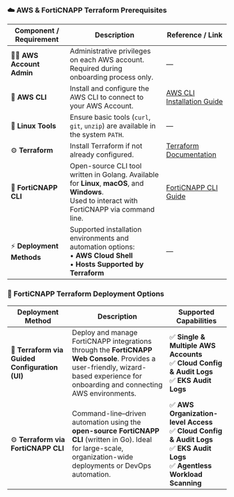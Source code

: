 ### ☁️ AWS & FortiCNAPP Terraform Prerequisites

| **Component / Requirement** | **Description** | **Reference / Link** |
|------------------------------|-----------------|----------------------|
| 🧑‍💻 **AWS Account Admin** | Administrative privileges on each AWS account.<br>Required during onboarding process only. | — |
| 🔧 **AWS CLI** | Install and configure the AWS CLI to connect to your AWS Account. | [AWS CLI Installation Guide](https://docs.aws.amazon.com/cli/latest/userguide/getting-started-install.html) |
| 🧰 **Linux Tools** | Ensure basic tools (`curl`, `git`, `unzip`) are available in the system `PATH`. | — |
| ⚙️ **Terraform** | Install Terraform if not already configured. | [Terraform Documentation](https://developer.hashicorp.com/terraform) |
| 🧠 **FortiCNAPP CLI** | Open-source CLI tool written in Golang. Available for **Linux**, **macOS**, and **Windows**.<br>Used to interact with FortiCNAPP via command line. | [FortiCNAPP CLI Guide](https://docs.fortinet.com/document/forticnapp/latest/cli-reference/68020/get-started-with-the-lacework-forticnapp-cli) |
| ⚡ **Deployment Methods** | Supported installation environments and automation options:<br>• **AWS Cloud Shell**<br>• **Hosts Supported by Terraform** | — |


### 🧱 FortiCNAPP Terraform Deployment Options

| **Deployment Method** | **Description** | **Supported Capabilities** |
|------------------------|-----------------|-----------------------------|
| 🧭 **Terraform via Guided Configuration (UI)** | Deploy and manage FortiCNAPP integrations through the **FortiCNAPP Web Console**. Provides a user-friendly, wizard-based experience for onboarding and connecting AWS environments. | ✅ **Single & Multiple AWS Accounts** <br>✅ **Cloud Config & Audit  Logs** <br>✅ **EKS Audit Logs** |
| ⚙️ **Terraform via FortiCNAPP CLI** | Command-line–driven automation using the **open-source FortiCNAPP CLI** (written in Go). Ideal for large-scale, organization-wide deployments or DevOps automation. | ✅ **AWS Organization-level Access** <br>✅ **Cloud Config & Audit Logs** <br>✅ **EKS Audit Logs** <br>✅ **Agentless Workload Scanning** |
